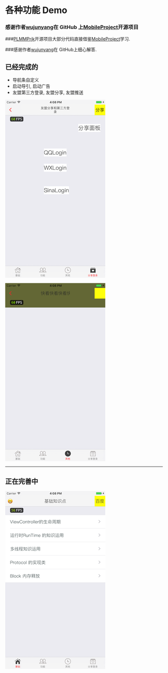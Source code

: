 # 各种功能 Demo

### 感谢作者[wujunyang](https://github.com/wujunyang)在 GitHub 上[MobileProject](https://github.com/wujunyang/MobileProject)开源项目

###[PLMMPrjk](https://github.com/NJHu/PLMMPrjk)开源项目大部分代码直接借鉴[MobileProject](https://github.com/wujunyang/MobileProject)学习.

###感谢作者[wujunyang](https://github.com/wujunyang)在 GitHub上细心解答.

## 已经完成的

- 导航条自定义
- 启动导引, 启动广告
- 友盟第三方登录, 友盟分享, 友盟推送

![img-w150](./images/home4.png)

![img-w150](./images/home3.png)

---

## 正在完善中

![img-w150](./images/home1.png)

